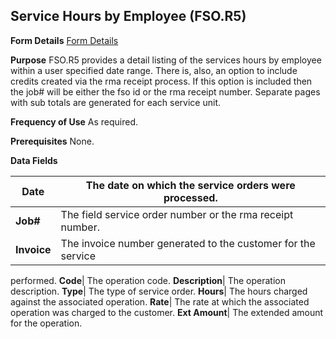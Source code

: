 ## Service Hours by Employee (FSO.R5)
<PageHeader />

**Form Details**
[Form Details](../FSO-R5-1/README.md)

**Purpose**
FSO.R5 provides a detail listing of the services hours by employee within a
user specified date range. There is, also, an option to include credits
created via the rma receipt process. If this option is included then the job#
will be either the fso id or the rma receipt number. Separate pages with sub
totals are generated for each service unit.

**Frequency of Use**
As required.

**Prerequisites**
None.

**Data Fields**

| **Date**    | The date on which the service orders were processed.         |
| ----------- | ------------------------------------------------------------ |
| **Job#**    | The field service order number or the rma receipt number.    |
| **Invoice** | The invoice number generated to the customer for the service |
performed.
**Code**|  The operation code.
**Description**|  The operation description.
**Type**|  The type of service order.
**Hours**|  The hours charged against the associated operation.
**Rate**|  The rate at which the associated operation was charged to the
customer.
**Ext Amount**|  The extended amount for the operation.

<badge text= "Version 8.10.57 " vertical="middle" />

<PageFooter />
